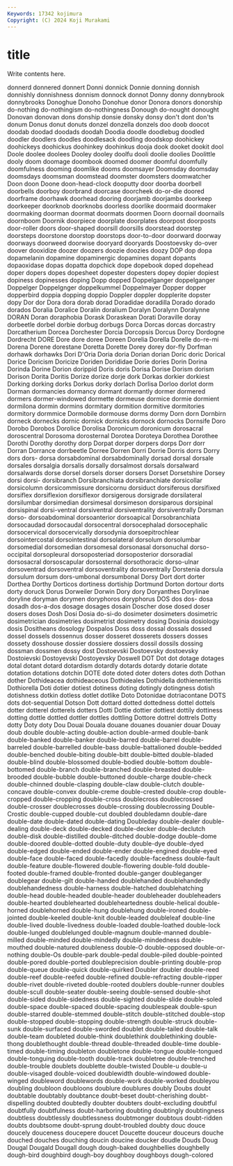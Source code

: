 ```yaml
---
Keywords: 17342 kojimura
Copyright: (C) 2024 Koji Murakami
---
```


# title

Write contents here.



donnerd donnered donnert Donni donnick Donnie
donning donnish donnishly donnishness donnism donnock donnot Donny donny donnybrook
donnybrooks Donoghue Donoho Donohue donor Donora donors donorship do-nothing do-nothingism
do-nothingness Donough do-nought donought Donovan donovan dons donship donsie donsky
donsy don't dont don'ts donum Donus donut donuts donzel donzella
donzels doo doob doocot doodab doodad doodads doodah Doodia doodle
doodlebug doodled doodler doodlers doodles doodlesack doodling doodskop doohickey doohickeys
doohickus doohinkey doohinkus dooja dook dooket dookit dool Doole doolee
doolees Dooley dooley doolfu dooli doolie doolies Doolittle dooly doom
doomage doombook doomed doomer doomful doomfully doomfulness dooming doomlike dooms
doomsayer Doomsday doomsday doomsdays doomsman doomstead doomster doomsters doomwatcher Doon
doon Doone doon-head-clock dooputty door doorba doorbell doorbells doorboy doorbrand
doorcase doorcheek do-or-die doored doorframe doorhawk doorhead dooring doorjamb doorjambs
doorkeep doorkeeper doorknob doorknobs doorless doorlike doormaid doormaker doormaking doorman
doormat doormats doormen Doorn doornail doornails doornboom Doornik doorpiece doorplate
doorplates doorpost doorposts door-roller doors door-shaped doorsill doorsills doorstead doorstep
doorsteps doorstone doorstop doorstops door-to-door doorward doorway doorways doorweed doorwise
dooryard dooryards Doostoevsky do-over doover dooxidize doozer doozers doozie doozies
doozy DOP dop dopa dopamelanin dopamine dopaminergic dopamines dopant dopants
dopaoxidase dopas dopatta dopchick dope dopebook doped dopehead doper dopers
dopes dopesheet dopester dopesters dopey dopier dopiest dopiness dopinesses doping
Dopp dopped Doppelganger doppelganger Doppelger Doppelgnger doppelkummel Doppelmayer Dopper dopper
dopperbird doppia dopping doppio Doppler doppler dopplerite dopster dopy Dor
dor Dora dora dorab dorad Doradidae doradilla Dorado dorado dorados
Doralia Doralice Doralin doralium Doralyn Doralynn Doralynne DORAN Doran doraphobia
Dorask Doraskean Dorati Doraville doray dorbeetle dorbel dorbie dorbug dorbugs
Dorca Dorcas dorcas dorcastry Dorcatherium Dorcea Dorchester Dorcia Dorcopsis Dorcus
Dorcy Dordogne Dordrecht DORE Dore dore doree Doreen Dorelia Dorella
Dorelle do-re-mi Dorena Dorene dorestane Doretta Dorette Dorey dorey dor-fly
Dorfman dorhawk dorhawks Dori D'Oria Doria doria Dorian dorian Doric
doric Dorical Dorice Doricism Doricize Doriden Dorididae Dorie dories Dorin
Dorina Dorinda Dorine Dorion dorippid Doris doris Dorisa Dorise Dorism
dorism Dorison Dorita Doritis Dorize dorize dorje dork Dorkas dorkier
dorkiest Dorking dorking dorks Dorkus dorky dorlach Dorlisa Dorloo dorlot
dorm Dorman dormancies dormancy dormant dormantly dormer dormered dormers dormer-windowed
dormette dormeuse dormice dormie dormient dormilona dormin dormins dormitary dormition
dormitive dormitories dormitory dormmice Dormobile dormouse dorms dormy Dorn dorn
Dornbirn dorneck dornecks dornic dornick dornicks dornock dornocks Dornsife Doro
Dorobo Dorobos Dorolice Dorolisa Doronicum doronicum dorosacral doroscentral Dorosoma dorosternal
Dorotea Doroteya Dorothea Dorothee Dorothi Dorothy dorothy dorp Dorpat dorper
dorpers dorps Dorr dorr Dorran Dorrance dorrbeetle Dorree Dorren Dorri
Dorrie Dorris dorrs Dorry dors dors- dorsa dorsabdominal dorsabdominally dorsad
dorsal dorsale dorsales dorsalgia dorsalis dorsally dorsalmost dorsals dorsalward dorsalwards
dorse dorsel dorsels dorser dorsers Dorset Dorsetshire Dorsey dorsi dorsi-
dorsibranch Dorsibranchiata dorsibranchiate dorsicollar dorsicolumn dorsicommissure dorsicornu dorsiduct dorsiferous dorsifixed
dorsiflex dorsiflexion dorsiflexor dorsigerous dorsigrade dorsilateral dorsilumbar dorsimedian dorsimesal dorsimeson
dorsiparous dorsipinal dorsispinal dorsi-ventral dorsiventral dorsiventrality dorsiventrally Dorsman dorso- dorsoabdominal
dorsoanterior dorsoapical Dorsobranchiata dorsocaudad dorsocaudal dorsocentral dorsocephalad dorsocephalic dorsocervical dorsocervically
dorsodynia dorsoepitrochlear dorsointercostal dorsointestinal dorsolateral dorsolum dorsolumbar dorsomedial dorsomedian dorsomesal
dorsonasal dorsonuchal dorso-occipital dorsopleural dorsoposteriad dorsoposterior dorsoradial dorsosacral dorsoscapular dorsosternal
dorsothoracic dorso-ulnar dorsoventrad dorsoventral dorsoventrality dorsoventrally Dorstenia dorsula dorsulum dorsum
dors-umbonal dorsumbonal Dorsy Dort dort dorter Dorthea Dorthy Dorticos dortiness
dortiship Dortmund Dorton dortour dorts dorty doruck Dorus Dorweiler Dorwin
Dory dory Doryanthes Dorylinae doryline doryman dorymen doryphoros doryphorus DOS
dos dos- dosa dosadh dos-a-dos dosage dosages dosain Doscher dose
dosed doser dosers doses Dosh Dosi Dosia do-si-do dosimeter dosimeters
dosimetric dosimetrician dosimetries dosimetrist dosimetry dosing Dosinia dosiology dosis Dositheans
dosology Dospalos Doss doss dossal dossals dossed dossel dossels dossennus
dosser dosseret dosserets dossers dosses dossety dosshouse dossier dossiere dossiers
dossil dossils dossing dossman dossmen dossy dost Dostoevski Dostoevsky dostoevsky
Dostoievski Dostoyevski Dostoyevsky Doswell DOT Dot dot dotage dotages dotal
dotant dotard dotardism dotardly dotards dotardy dotarie dotate dotation dotations
dotchin DOTE dote doted doter doters dotes doth Dothan dother
Dothideacea dothideaceous Dothideales Dothidella dothienenteritis Dothiorella Doti dotier dotiest dotiness
doting dotingly dotingness dotish dotishness dotkin dotless dotlet dotlike Doto
Dotonidae dotriacontane DOTS dots dot-sequential Dotson Dott dottard dotted dottedness
dottel dottels dotter dotterel dotterels dotters Dotti Dottie dottier dottiest
dottily dottiness dotting dottle dottled dottler dottles dottling Dottore dottrel
dottrels Dotty dotty Doty doty Dou Douai Douala douane douanes
douanier douar Douay doub double double-acting double-action double-armed double-bank double-banked
double-banker double-barred double-barrel double-barreled double-barrelled double-bass double-battalioned double-bedded double-benched double-biting
double-bitt double-bitted double-bladed double-blind double-blossomed double-bodied double-bottom double-bottomed double-branch double-branched
double-breasted double-brooded double-bubble double-buttoned double-charge double-check double-chinned double-clasping double-claw double-clutch
double-concave double-convex double-creme double-crested double-crop double-cropped double-cropping double-cross doublecross doublecrossed
double-crosser doublecrosses double-crossing doublecrossing Double-Crostic double-cupped double-cut doubled doubledamn double-dare
double-date double-dated double-dating Doubleday double-dealer double-dealing double-deck double-decked double-decker double-declutch
double-disk double-distilled double-ditched double-dodge double-dome double-doored double-dotted double-duty double-dye double-dyed
double-edged double-ended double-ender double-engined double-eyed double-face double-faced double-facedly double-facedness double-fault
double-feature double-flowered double-flowering double-fold double-footed double-framed double-fronted double-ganger doubleganger doublegear
double-gilt double-handed doublehanded doublehandedly doublehandedness double-harness double-hatched doublehatching double-head double-headed
double-header doubleheader doubleheaders double-hearted doublehearted doubleheartedness double-helical double-horned doublehorned double-hung
doublehung double-ironed double-jointed double-keeled double-knit double-leaded doubleleaf double-line double-lived double-livedness
double-loaded double-loathed double-lock double-lunged doublelunged double-magnum double-manned double-milled double-minded double-mindedly
double-mindedness double-mouthed double-natured doubleness double-O double-opposed double-or-nothing double-Os double-park double-pedal
double-piled double-pointed double-pored double-ported doubleprecision double-printing double-prop double-queue double-quick double-quirked
Doubler doubler double-reed double-reef double-reefed double-refined double-refracting double-ripper double-rivet double-riveted
double-rooted doublers double-runner doubles double-scull double-seater double-seeing double-sensed double-shot double-sided
double-sidedness double-sighted double-slide double-soled double-space double-spaced double-spacing doublespeak double-spun double-starred
double-stemmed double-stitch double-stitched double-stop double-stopped double-stopping double-strength double-struck double-sunk double-surfaced
double-sworded doublet double-tailed double-talk double-team doubleted double-think doublethink doublethinking double-thong
doublethought double-thread double-threaded double-time double-timed double-timing doubleton doubletone double-tongue double-tongued
double-tonguing double-tooth double-track doubletree double-trenched double-trouble doublets doublette double-twisted Double-u
double-u double-visaged double-voiced doublewidth double-windowed double-winged doubleword doublewords double-work double-worked
doubleyou doubling doubloon doubloons doublure doublures doubly Doubs doubt doubtable
doubtably doubtance doubt-beset doubt-cherishing doubt-dispelling doubted doubtedly doubter doubters doubt-excluding
doubtful doubtfully doubtfulness doubt-harboring doubting doubtingly doubtingness doubtless doubtlessly doubtlessness
doubtmonger doubtous doubt-ridden doubts doubtsome doubt-sprung doubt-troubled doubty douc douce
doucely douceness doucepere doucet Doucette douceur douceurs douche douched douches
douching doucin doucine doucker doudle Douds Doug Dougal Dougald Dougall
dough dough-baked doughbellies doughbelly dough-bird doughbird dough-boy doughboy doughboys dough-colored
